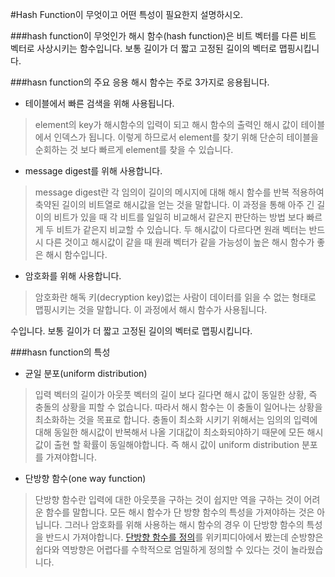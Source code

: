 
#Hash Function이 무엇이고 어떤 특성이 필요한지 설명하시오.

###hash function이 무엇인가
해시 함수(hash function)은 비트 벡터를 다른 비트 벡터로 사상시키는 함수입니다. 
보통 길이가 더 짧고 고정된 길이의 벡터로 맵핑시킵니다. 

###hasn function의 주요 응용
해시 함수는 주로 3가지로 응용됩니다.

- 테이블에서 빠른 검색을 위해 사용됩니다.
>element의 key가 해시함수의 입력이 되고 해시 함수의 출력인 해시 값이 테이블에서 인덱스가 됩니다. 이렇게 하므로서 element를 찾기 위해 단순히 테이블을 순회하는 것 보다 빠르게 element를 찾을 수 있습니다.

- message digest를 위해 사용합니다.
> message digest란 각 임의이 길이의 메시지에 대해 해시 함수를 반복 적용하여 축약된 길이의 비트열로 해시값을 얻는 것을 말합니다. 이 과정을 통해  아주 긴 길이의 비트가 있을 때 각 비트를 일일히 비교해서 같은지 판단하는 방법 보다 빠르게 두 비트가 같은지 비교할 수 있습니다. 두 해시값이 다르다면 원래 벡터는 반드시 다른 것이고 해시값이 같을 때 원래 벡터가 같을 가능성이 높은 해시 함수가 좋은 해시 함수입니다.

- 암호화를 위해 사용합니다.
> 암호화란 해독 키(decryption key)없는 사람이 데이터를 읽을 수 없는 형태로 맵핑시키는 것을 말합니다. 이 과정에서 해시 함수가 사용됩니다.


수입니다. 보통 길이가 더 짧고 고정된 길이의 벡터로 맵핑시킵니다. 

###hasn function의 특성

- 균일 분포(uniform distribution)
> 입력 벡터의 길이가 아웃풋 벡터의 길이 보다 길다면 해시 값이 동일한 상황, 즉 충돌의 상황을 피할 수 없습니다. 따라서 해시 함수는 이 충돌이 일어나는 상황을 최소화하는 것을 목표로 합니다. 충돌이 최소화 시키기 위해서는 임의의 입력에 대해 동일한 해시값이 반복해서 나올 기대값이 최소화되야하기 때문에 모든 해시 값이 출현 할 확률이 동일해야합니다. 즉 해시 값이 uniform distribution 분포를 가져야합니다. 

- 단방향 함수(one way function)
> 단방향 함수란 입력에 대한 아웃풋을 구하는 것이 쉽지만 역을 구하는 것이 어려운 함수를 말합니다. 모든 해시 함수가 단 방향 함수의 특성을 가져야하는 것은 아닙니다. 그러나 암호화를 위해 사용하는 해시 함수의 경우 이 단방향 함수의 특성을 반드시 가져야합니다.
> [단방향 함수를 정의](https://ko.wikipedia.org/wiki/%EC%9D%BC%EB%B0%A9%ED%96%A5%ED%95%A8%EC%88%98)를 위키피디아에서 봤는데 순방향은 쉽다와 역방향은 어렵다를 수학적으로 엄밀하게 정의할 수 있다는 것이 놀라웠습니다.



